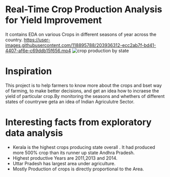 # Real-Time Crop Production Analysis for Yield Improvement 
It contains EDA on various Crops in different seasons of year across the country.
https://user-images.githubusercontent.com/118895788/203936312-ecc2ab7f-bd41-4407-af6e-c69ddb15f656.mp4
![crop production by state](https://user-images.githubusercontent.com/118895788/203936586-29057a31-487a-46f5-ad67-7794bc5493c0.PNG)

# Inspiration
This project is to help farmers to know more about the crops and bset way of farming, to make better decisions, and get an idea how to incraese the yield of particular crop.By monitoring the seasons and whethers of different states of countrywe geta an idea of Indian Agriculutre Sector. 

# Interesting facts from exploratory data analysis
* Kerala is the highest crops producing state overall . It had produced more 500% crop than its runner up state Andhra Pradesh.
* Highest productive Years are 2011,2013 and 2014.
* Uttar Pradesh has largest area under agriculture.
* Mostly Production of crops is directly proportional to the Area.
